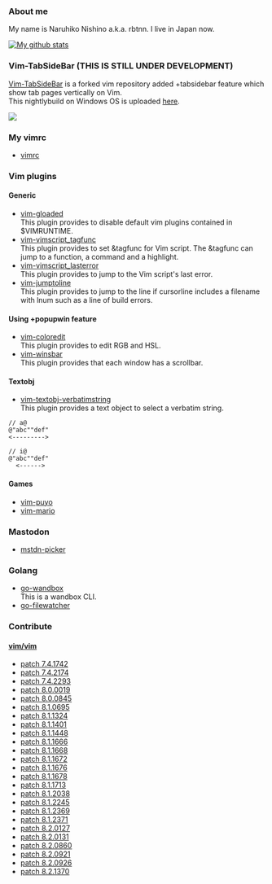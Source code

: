 ### About me

My name is Naruhiko Nishino a.k.a. rbtnn. I live in Japan now.

[![My github stats](https://github-readme-stats.vercel.app/api?username=rbtnn)](https://github.com/anuraghazra/github-readme-stats)

### Vim-TabSideBar (THIS IS STILL UNDER DEVELOPMENT)
[Vim-TabSideBar](https://github.com/rbtnn/vim) is a forked vim repository added +tabsidebar feature which show tab pages vertically on Vim.  
This nightlybuild on Windows OS is uploaded [here](https://github.com/rbtnn/nightlybuild-tabsidebar-for-windows).

![](http://rbtnn.github.io/vim/tabsidebar.png)


### My vimrc
* [vimrc](https://github.com/rbtnn/vimrc)  

### Vim plugins

#### Generic
* [vim-gloaded](https://github.com/rbtnn/vim-gloaded)  
  This plugin provides to disable default vim plugins contained in $VIMRUNTIME.
* [vim-vimscript_tagfunc](https://github.com/rbtnn/vim-vimscript_tagfunc)  
  This plugin provides to set &tagfunc for Vim script. The &tagfunc can jump to a function, a command and a highlight.
* [vim-vimscript_lasterror](https://github.com/rbtnn/vim-vimscript_lasterror)  
  This plugin provides to jump to the Vim script's last error.
* [vim-jumptoline](https://github.com/rbtnn/vim-jumptoline)  
  This plugin provides to jump to the line if cursorline includes a filename with lnum such as a line of build errors.

#### Using +popupwin feature
* [vim-coloredit](https://github.com/rbtnn/vim-coloredit)  
  This plugin provides to edit RGB and HSL.
* [vim-winsbar](https://github.com/rbtnn/vim-winsbar)  
  This plugin provides that each window has a scrollbar.

#### Textobj
* [vim-textobj-verbatimstring](https://github.com/rbtnn/vim-textobj-verbatimstring)  
  This plugin provides a text object to select a verbatim string.
```
// a@
@"abc""def"
<--------->

// i@
@"abc""def"
  <------>
```

#### Games
* [vim-puyo](https://github.com/rbtnn/vim-puyo)
* [vim-mario](https://github.com/rbtnn/vim-mario)

### Mastodon
* [mstdn-picker](https://github.com/rbtnn/mstdn-picker)  

### Golang
* [go-wandbox](https://github.com/rbtnn/go-wandbox)  
  This is a wandbox CLI.
* [go-filewatcher](https://github.com/rbtnn/go-filewatcher)  

### Contribute

#### [vim/vim](https://github.com/vim/vim)
* [patch 7.4.1742](https://github.com/vim/vim/commit/5d18e0eca59ffbba22c7f7c91c9f99d672095728)
* [patch 7.4.2174](https://github.com/vim/vim/commit/c8ce615299b4d8c1b2e6cf83496f48cd497d8a37)
* [patch 7.4.2293](https://github.com/vim/vim/commit/edf3f97ae2af024708ebb4ac614227327033ca47)
* [patch 8.0.0019](https://github.com/vim/vim/commit/b3435b0a3a0967115658d0a8c0224a28969cfa02)
* [patch 8.0.0845](https://github.com/vim/vim/commit/d8dc1799377027be622d8571545658b20042e92e)
* [patch 8.1.0695](https://github.com/vim/vim/commit/f42b45d719e03218735b3c2845a74dca9c0efd60)
* [patch 8.1.1324](https://github.com/vim/vim/commit/b73fbc76c6fc446da90dd2cdac620155e37e5514)
* [patch 8.1.1401](https://github.com/vim/vim/commit/076073950c44ea0e35bc39d539dc7ab41bf9c7ec)
* [patch 8.1.1448](https://github.com/vim/vim/commit/988c43310a8dcfad9fbacd110b50ba220227d19a)
* [patch 8.1.1666](https://github.com/vim/vim/commit/bd42b31780794fa751597cf3aa4d1d01889b1494)
* [patch 8.1.1668](https://github.com/vim/vim/commit/8ccabf624ef4eb7ebe3e4d52449bc0bc545810f2)
* [patch 8.1.1672](https://github.com/vim/vim/commit/d94ac0caca12c6ceb54b07fc932edba84a5f60f2)
* [patch 8.1.1676](https://github.com/vim/vim/commit/017c2699381be17131a02f051ecb812067289856)
* [patch 8.1.1678](https://github.com/vim/vim/commit/a901a37bae9f4e2848d6d7ac7b0875d72f43e1eb)
* [patch 8.1.1713](https://github.com/vim/vim/commit/df9c6cad8cc318e26e99c3b055f0788e7d6582de)
* [patch 8.1.2038](https://github.com/vim/vim/commit/af9143833865a2d8311e57313023271720442f90)
* [patch 8.1.2245](https://github.com/vim/vim/commit/2f7b7b1e123d505637d21e0df28eb9e92667479c)
* [patch 8.1.2369](https://github.com/vim/vim/commit/a2c2ae473ab8789ceba9706713441a365dec685e)
* [patch 8.1.2371](https://github.com/vim/vim/commit/05ad5ff0ab34ed9a5296dedd420ca81698b8ce22)
* [patch 8.2.0127](https://github.com/vim/vim/commit/3029bcc094415243bad14e5720f68e857b755dad)
* [patch 8.2.0131](https://github.com/vim/vim/commit/479950f6c9aee4806f28a2b2fe5471e18a034cff)
* [patch 8.2.0860](https://github.com/vim/vim/commit/aaad995f8384a77a64efba6846c9c4ac99de0953)
* [patch 8.2.0921](https://github.com/vim/vim/commit/4fdb8bd0546ac8d90560a4fad359a48667089d43)
* [patch 8.2.0926](https://github.com/vim/vim/commit/951a2fb1b87af7e3be81e85a3769a17a13fd5040)
* [patch 8.2.1370](https://github.com/vim/vim/commit/c753478b82613df37b145764e27f5514542edb97)


